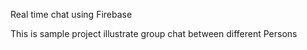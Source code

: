 Real time chat using Firebase

This is sample project illustrate group chat between different Persons
